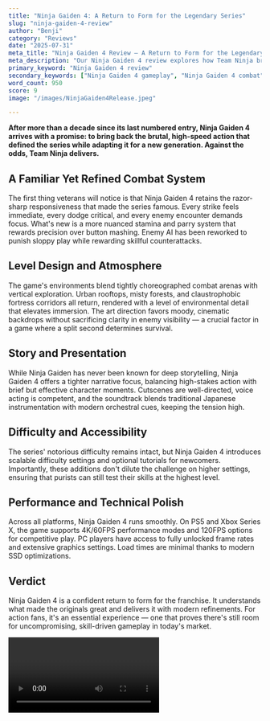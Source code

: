```yaml
---
title: "Ninja Gaiden 4: A Return to Form for the Legendary Series"
slug: "ninja-gaiden-4-review"
author: "Benji"
category: "Reviews"
date: "2025-07-31"
meta_title: "Ninja Gaiden 4 Review – A Return to Form for the Legendary Series"
meta_description: "Our Ninja Gaiden 4 review explores how Team Ninja brings back the series' signature intensity, blending classic mechanics with modern refinements."
primary_keyword: "Ninja Gaiden 4 review"
secondary_keywords: ["Ninja Gaiden 4 gameplay", "Ninja Gaiden 4 combat", "Ninja Gaiden 4 score", "Team Ninja games"]
word_count: 950
score: 9
image: "/images/NinjaGaiden4Release.jpeg"

---
```


**After more than a decade since its last numbered entry, Ninja Gaiden 4 arrives with a promise: to bring back the brutal, high-speed action that defined the series while adapting it for a new generation. Against the odds, Team Ninja delivers.**

## A Familiar Yet Refined Combat System

The first thing veterans will notice is that Ninja Gaiden 4 retains the razor-sharp responsiveness that made the series famous. Every strike feels immediate, every dodge critical, and every enemy encounter demands focus. What's new is a more nuanced stamina and parry system that rewards precision over button mashing. Enemy AI has been reworked to punish sloppy play while rewarding skillful counterattacks.

## Level Design and Atmosphere

The game's environments blend tightly choreographed combat arenas with vertical exploration. Urban rooftops, misty forests, and claustrophobic fortress corridors all return, rendered with a level of environmental detail that elevates immersion. The art direction favors moody, cinematic backdrops without sacrificing clarity in enemy visibility — a crucial factor in a game where a split second determines survival.

## Story and Presentation

While Ninja Gaiden has never been known for deep storytelling, Ninja Gaiden 4 offers a tighter narrative focus, balancing high-stakes action with brief but effective character moments. Cutscenes are well-directed, voice acting is competent, and the soundtrack blends traditional Japanese instrumentation with modern orchestral cues, keeping the tension high.

## Difficulty and Accessibility

The series' notorious difficulty remains intact, but Ninja Gaiden 4 introduces scalable difficulty settings and optional tutorials for newcomers. Importantly, these additions don't dilute the challenge on higher settings, ensuring that purists can still test their skills at the highest level.

## Performance and Technical Polish

Across all platforms, Ninja Gaiden 4 runs smoothly. On PS5 and Xbox Series X, the game supports 4K/60FPS performance modes and 120FPS options for competitive play. PC players have access to fully unlocked frame rates and extensive graphics settings. Load times are minimal thanks to modern SSD optimizations.

## Verdict

Ninja Gaiden 4 is a confident return to form for the franchise. It understands what made the originals great and delivers it with modern refinements. For action fans, it's an essential experience — one that proves there's still room for uncompromising, skill-driven gameplay in today's market.

<video>https://www.youtube.com/embed/LypituWx0hY?si=IGtO8iPQtX_IGEfj</video>